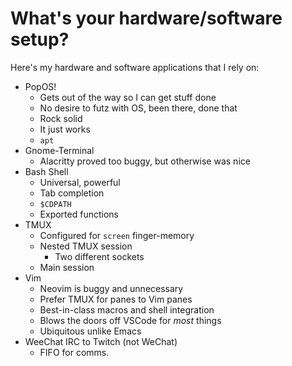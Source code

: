 # What's your hardware/software setup?

Here's my hardware and software applications that I rely on:

* PopOS!
    * Gets out of the way so I can get stuff done
    * No desire to futz with OS, been there, done that
    * Rock solid
    * It just works
    * `apt`
* Gnome-Terminal
    * Alacritty proved too buggy, but otherwise was nice
* Bash Shell
    * Universal, powerful
    * Tab completion
    * `$CDPATH`
    * Exported functions
* TMUX 
    * Configured for `screen` finger-memory
    * Nested TMUX session
        * Two different sockets
    * Main session 
* Vim
    * Neovim is buggy and unnecessary
    * Prefer TMUX for panes to Vim panes
    * Best-in-class macros and shell integration
    * Blows the doors off VSCode for *most* things
    * Ubiquitous unlike Emacs
* WeeChat IRC to Twitch (not WeChat)
    * FIFO for comms.

